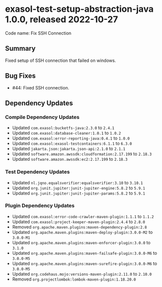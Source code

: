 # exasol-test-setup-abstraction-java 1.0.0, released 2022-10-27

Code name: Fix SSH Connection

## Summary

Fixed setup of SSH connection that failed on windows.

## Bug Fixes

* #44: Fixed SSH connection.

## Dependency Updates

### Compile Dependency Updates

* Updated `com.exasol:bucketfs-java:2.3.0` to `2.4.1`
* Updated `com.exasol:database-cleaner:1.0.1` to `1.0.2`
* Updated `com.exasol:error-reporting-java:0.4.1` to `1.0.0`
* Updated `com.exasol:exasol-testcontainers:6.1.1` to `6.3.0`
* Updated `jakarta.json:jakarta.json-api:2.1.0` to `2.1.1`
* Updated `software.amazon.awssdk:cloudformation:2.17.199` to `2.18.3`
* Updated `software.amazon.awssdk:ec2:2.17.199` to `2.18.3`

### Test Dependency Updates

* Updated `nl.jqno.equalsverifier:equalsverifier:3.10` to `3.10.1`
* Updated `org.junit.jupiter:junit-jupiter-engine:5.8.2` to `5.9.1`
* Updated `org.junit.jupiter:junit-jupiter-params:5.8.2` to `5.9.1`

### Plugin Dependency Updates

* Updated `com.exasol:error-code-crawler-maven-plugin:1.1.1` to `1.1.2`
* Updated `com.exasol:project-keeper-maven-plugin:2.4.4` to `2.8.0`
* Removed `org.apache.maven.plugins:maven-dependency-plugin:2.8`
* Updated `org.apache.maven.plugins:maven-deploy-plugin:3.0.0-M2` to `3.0.0-M1`
* Updated `org.apache.maven.plugins:maven-enforcer-plugin:3.0.0` to `3.1.0`
* Updated `org.apache.maven.plugins:maven-failsafe-plugin:3.0.0-M6` to `3.0.0-M5`
* Updated `org.apache.maven.plugins:maven-surefire-plugin:3.0.0-M6` to `3.0.0-M5`
* Updated `org.codehaus.mojo:versions-maven-plugin:2.11.0` to `2.10.0`
* Removed `org.projectlombok:lombok-maven-plugin:1.18.20.0`
